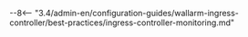 --8<-- "3.4/admin-en/configuration-guides/wallarm-ingress-controller/best-practices/ingress-controller-monitoring.md"
